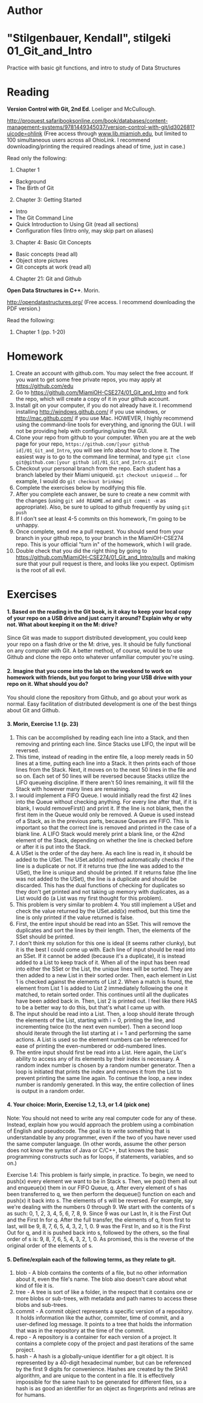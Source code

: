 Author
==========
"Stilgenbauer, Kendall", stilgeki
01_Git_and_Intro
================

Practice with basic git functions, and intro to study of Data Structures

Reading
=======

**Version Control with Git, 2nd Ed**. Loeliger and McCullough. 

http://proquest.safaribooksonline.com/book/databases/content-management-systems/9781449345037/version-control-with-git/id302681?uicode=ohlink (Free access through www.lib.miamioh.edu, but limited to 100 simultaneous users across all OhioLink. I recommend downloading/printing the required readings ahead of time, just in case.)

Read only the following:

1. Chapter 1
  * Background
  * The Birth of Git
2. Chapter 3: Getting Started
  * Intro
  * The Git Command Line
  * Quick Introduction to Using Git (read all sections)
  * Configuration files (Intro only, may skip part on aliases)
3. Chapter 4: Basic Git Concepts
  * Basic concepts (read all)
  * Object store pictures
  * Git concepts at work (read all)
4. Chapter 21: Git and Github

**Open Data Structures in C++**. Morin. 

http://opendatastructures.org/ (Free access. I recommend downloading the PDF version.)

Read the following:

1. Chapter 1 (pp. 1-20)

Homework
========

1. Create an account with github.com. You may select the free account. If you want to get some free private repos, you may apply at https://github.com/edu
2. Go to https://github.com/MiamiOH-CSE274/01_Git_and_Intro and fork the repo, which will create a copy of it in your github account.
3. Install git on your computer, if you do not already have it. I recommend installing http://windows.github.com/ if you use windows, or http://mac.github.com/ if you use Mac. HOWEVER, I highly recommend using the command-line tools for everything, and ignoring the GUI. I will not be providing help with configuring/using the GUI.
4. Clone your repo from github to your computer. When you are at the web page for your repo, `https://github.com/[your github id]/01_Git_and_Intro`, you will see info about how to clone it. The easiest way is to go to the command line terminal, and type `git clone git@github.com:[your github id]/01_Git_and_Intro.git`
5. Checkout your personal branch from the repo. Each student has a branch labeled by their Miami uniqueid. `git checkout uniqueid` ... for example, I would do `git checkout brinkmwj`
6. Complete the exercises below by modifying this file.
7. After you complete each answer, be sure to create a new commit with the changes (using `git add README.md` and `git commit -m` as appropriate). Also, be sure to upload to github frequently by using `git push`
8. If I don't see at least 4-5 commits on this homework, I'm going to be unhappy.
9. Once complete, send me a pull request. You should send from your branch in your github repo, to your branch in the MiamiOH-CSE274 repo. This is your official "turn in" of the homework, which I will grade.
10. Double check that you did the right thing by going to https://github.com/MiamiOH-CSE274/01_Git_and_Intro/pulls and making sure that your pull request is there, and looks like you expect. Optimism is the root of all evil.

Exercises
=========

#### 1. Based on the reading in the Git book, is it okay to keep your local copy of your repo on a USB drive and just carry it around? Explain why or why not. What about keeping it on the M: drive?

Since Git was made to support distributed development, you could keep your repo on a flash drive or the M: drive, yes.  It should be fully functional on any computer with Git.  A better method, of course, would be to use Github and clone the repo onto whatever unfamiliar computer you're using.

#### 2. Imagine that you come into the lab on the weekend to work on homework with friends, but you forgot to bring your USB drive with your repo on it. What should you do?

You should clone the repository from Github, and go about your work as normal.  Easy facilitation of distributed development is one of the best things about Git and Github.

#### 3. Morin, Exercise 1.1 (p. 23)

1. This can be accomplished by reading each line into a Stack, and then removing and printing each line.  Since Stacks use LIFO, the input will be reversed.
2. This time, instead of reading in the entire file, a loop merely reads in 50 lines at a time, putting each line into a Stack.  It then prints each of those lines from the Stack.  Next, it moves on to the next 50 lines in the file and so on.  Each set of 50 lines will be reversed because Stacks utilize the LIFO queueing discipline.  If there aren't 50 lines remaining, it will fill the Stack with however many lines are remaining.
3. I would implement a FIFO Queue.  I would initially read the first 42 lines into the Queue without checking anything.  For every line after that, if it is blank, I would removeFirst() and print it.  If the line is not blank, then the first item in the Queue would only be removed.  A Queue is used instead of a Stack, as in the previous parts, because Queues are FIFO.  This is important so that the correct line is removed and printed in the case of a blank line.  A LIFO Stack would merely print a blank line, or the 42nd element of the Stack, depending on whether the line is checked before or after it is put into the Stack.
4. A USet is the order of the day here.  As each line is read in, it should be added to the USet.  The USet.add(x) method automatically checks if the line is a duplicate or not.  If it returns true (the line was added to the USet), the line is unique and should be printed.  If it returns false (the line was not added to the USet), the line is a duplicate and should be discarded.  This has the dual functions of checking for duplicates so they don't get printed and not taking up memory with duplicates, as a List would do (a List was my first thought for this problem).
5. This problem is very similar to problem 4.  You still implement a USet and check the value returned by the USet.add(x) method, but this time the line is only printed if the value returned is false.
6. First, the entire input should be read into an SSet.  This will remove the duplicates and sort the lines by their length.  Then, the elements of the SSet should be printed.
7. I don't think my solution for this one is ideal (it seems rather clunky), but it is the best I could come up with.  Each line of input should be read into an SSet.  If it cannot be added (because it's a duplicate), it is instead added to a List to keep track of it.  When all of the input has been read into either the SSet or the List, the unique lines will be sorted.  They are then added to a new List in their sorted order.  Then, each element in List 1 is checked against the elements of List 2.  When a match is found, the element from List 1 is added to List 2 immediately following the one it matched, to retain sorted order.  This continues until all the duplicates have been added back in.  Then, List 2 is printed out.  I feel like there HAS to be a better way to do this, but that's what I came up with.
8. The input should be read into a List.  Then, a loop should iterate through the elements of the List, starting with i = 0, printing the line, and incrementing twice (to the next even number).  Then a second loop should iterate through the list starting at i = 1 and performing the same actions.  A List is used so the element numbers can be referenced for ease of printing the even-numbered or odd-numbered lines.
9. The entire input should first be read into a List.  Here again, the List's ability to access any of its elements by their index is necessary.  A random index number is chosen by a random number generator.  Then a loop is initiated that prints the index and removes it from the List to prevent printing the same line again.  To continue the loop, a new index number is randomly generated.  In this way, the entire collection of lines is output in a random order.

#### 4. Your choice: Morin, Exercise 1.2, 1.3, or 1.4 (pick one)

Note: You should not need to write any real computer code for any of these. Instead, explain how you would approach the problem using a combination of English and pseudocode. The goal is to write something that is understandable by any programmer, even if the two of you have never used the same computer language. (In other words, assume the other person does not know the syntax of Java or C/C++, but knows the basic programming constructs such as for loops, if statements, variables, and so on.)

Exercise 1.4: This problem is fairly simple, in practice.  To begin, we need to push(x) every element we want to be in Stack s.  Then, we pop() them all out and enqueue(x) them in our FIFO Queue, q.  After every element of s has been transferred to q, we then perform the dequeue() function on each and push(x) it back into s.  The elements of s will be reversed.  For example, say we're dealing with the numbers 0 through 9.  We start with the contents of s as such: 0, 1, 2, 3, 4, 5, 6, 7, 8, 9.  Since 9 was our Last In, it is the First Out and the First In for q.  After the full transfer, the elements of q, from first to last, will be 9, 8, 7, 6, 5, 4, 3, 2, 1, 0.  9 was the First In, and so it is the First Out for q, and it is pushed back into s, followed by the others, so the final order of s is: 9, 8, 7, 6, 5, 4, 3, 2, 1, 0.  As promised, this is the reverse of the original order of the elements of s.

#### 5. Define/explain each of the following terms, as they relate to git.

1. blob - A blob contains the contents of a file, but no other information about it, even the file's name.  The blob also doesn't care about what kind of file it is.
2. tree - A tree is sort of like a folder, in the respect that it contains one or more blobs or sub-trees, with metadata and path names to access these blobs and sub-trees.
3. commit - A commit object represents a specific version of a repository.  It holds information like the author, commiter, time of commit, and a user-defined log message.  It points to a tree that holds the information that was in the repository at the time of the commit.
4. repo - A repository is a container for each version of a project.  It contains a complete copy of the project and past iterations of the same project.
5. hash - A hash is a globally-unique identifier for a git object.  It is represented by a 40-digit hexadecimal number, but can be referenced by the first 9 digits for convenience.  Hashes are created by the SHA1 algorithm, and are unique to the content in a file.  It is effectively impossible for the same hash to be generated for different files, so a hash is as good an identifier for an object as fingerprints and retinas are for humans.